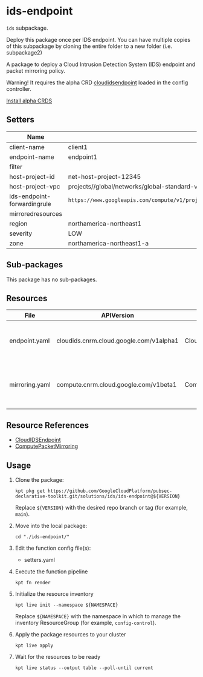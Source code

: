 <!-- BEGINNING OF PRE-COMMIT-BLUEPRINT DOCS HOOK:TITLE -->
# ids-endpoint


<!-- END OF PRE-COMMIT-BLUEPRINT DOCS HOOK:TITLE -->

<!-- BEGINNING OF PRE-COMMIT-BLUEPRINT DOCS HOOK:BODY -->
`ids` subpackage.

Deploy this package once per IDS endpoint. You can have multiple copies of this subpackage by cloning the entire folder to a new folder (i.e. subpackage2)

A package to deploy a Cloud Intrusion Detection System (IDS) endpoint and packet mirroring policy.

Warning! It requires the alpha CRD [cloudidsendpoint](https://github.com/GoogleCloudPlatform/k8s-config-connector/blob/master/crds/cloudids_v1alpha1_cloudidsendpoint.yaml)
loaded in the config controller.

[Install alpha CRDS](https://cloud.google.com/config-connector/docs/how-to/install-alpha-crds)

## Setters

|            Name             |                                            Value                                              | Type | Count |
|-----------------------------|-----------------------------------------------------------------------------------------------|------|-------|
| client-name                 | client1                                                                                       | str  |     4 |
| endpoint-name               | endpoint1                                                                                     | str  |     5 |
| filter                      |                                                                                               | str  |     0 |
| host-project-id             | net-host-project-12345                                                                        | str  |     6 |
| host-project-vpc            | projects/<host-project-id>/global/networks/global-standard-vpc                                | str  |     2 |
| ids-endpoint-forwardingrule | `https://www.googleapis.com/compute/v1/projects/<uid>/regions/<region>/forwardingRules/<uid>` | str  |     1 |
| mirroredresources           |                                                                                               | str  |     0 |
| region                      | northamerica-northeast1                                                                       | str  |     1 |
| severity                    | LOW                                                                                           | str  |     1 |
| zone                        | northamerica-northeast1-a                                                                     | str  |     2 |

## Sub-packages

This package has no sub-packages.

## Resources

|      File      |               APIVersion                |          Kind          |                 Name                 |       Namespace        |
|----------------|-----------------------------------------|------------------------|--------------------------------------|------------------------|
| endpoint.yaml  | cloudids.cnrm.cloud.google.com/v1alpha1 | CloudIDSEndpoint       | host-project-id-endpoint-name-ids    | client-name-networking |
| mirroring.yaml | compute.cnrm.cloud.google.com/v1beta1   | ComputePacketMirroring | host-project-id-endpoint-name-mirror | client-name-networking |

## Resource References

- [CloudIDSEndpoint](https://cloud.google.com/config-connector/docs/reference/resource-docs/cloudids/cloudidsendpoint)
- [ComputePacketMirroring](https://cloud.google.com/config-connector/docs/reference/resource-docs/compute/computepacketmirroring)

## Usage

1.  Clone the package:
    ```shell
    kpt pkg get https://github.com/GoogleCloudPlatform/pubsec-declarative-toolkit.git/solutions/ids/ids-endpoint@${VERSION}
    ```
    Replace `${VERSION}` with the desired repo branch or tag
    (for example, `main`).

1.  Move into the local package:
    ```shell
    cd "./ids-endpoint/"
    ```

1.  Edit the function config file(s):
    - setters.yaml

1.  Execute the function pipeline
    ```shell
    kpt fn render
    ```

1.  Initialize the resource inventory
    ```shell
    kpt live init --namespace ${NAMESPACE}
    ```
    Replace `${NAMESPACE}` with the namespace in which to manage
    the inventory ResourceGroup (for example, `config-control`).

1.  Apply the package resources to your cluster
    ```shell
    kpt live apply
    ```

1.  Wait for the resources to be ready
    ```shell
    kpt live status --output table --poll-until current
    ```

<!-- END OF PRE-COMMIT-BLUEPRINT DOCS HOOK:BODY -->

